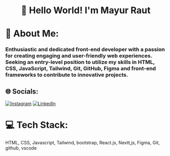 <h1 align="center">👋 Hello World! I'm Mayur Raut</h1>

# 💫 About Me:
<h3>Enthusiastic and dedicated front-end developer with a passion for creating engaging and user-friendly web experiences. Seeking an entry-level position to utilize my skills in HTML, CSS, JavaScript, Tailwind, Git, GitHub, Figma and front-end frameworks to contribute to innovative projects.</h3>


## 🌐 Socials:
[![Instagram](https://img.shields.io/badge/Instagram-%23E4405F.svg?logo=Instagram&logoColor=white)](https://instagram.com/@mayasur__) [![LinkedIn](https://img.shields.io/badge/LinkedIn-%230077B5.svg?logo=linkedin&logoColor=white)](https://linkedin.com/in/www.linkedin.com/in/mayurraut1) 

# 💻 Tech Stack:
<P>HTML, CSS, Javascript, Tailwind, bootstrap, React.js, Nextt,js, Figma, Git, github, vscode</P>
